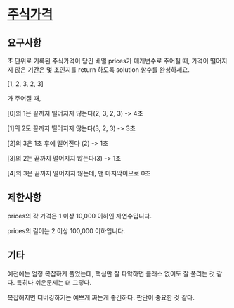 # [주식가격](https://programmers.co.kr/learn/courses/30/lessons/42584)

## 요구사항

초 단위로 기록된 주식가격이 담긴 배열 prices가 매개변수로 주어질 때, 가격이 떨어지지 않은 기간은 몇 초인지를 return 하도록 solution 함수를 완성하세요.

[1, 2, 3, 2, 3]

가 주어질 때,

[0]의 1은 끝까지 떨어지지 않는다(2, 3, 2, 3) -> 4초

[1]의 2도 끝까지 떨어지지 않는다(3, 2, 3) -> 3초

[2]의 3은 1초 후에 떨어진다 (2) -> 1초

[3]의 2는 끝까지 떨어지지 않는다(3) -> 1초

[4]의 3은 끝까지 떨어지지 않는데, 맨 마지막이므로 0초

## 제한사항

prices의 각 가격은 1 이상 10,000 이하인 자연수입니다.

prices의 길이는 2 이상 100,000 이하입니다.

## 기타

예전에는 엄청 복잡하게 풀었는데, 핵심만 잘 파악하면 클래스 없이도 잘 풀리는 것 같다. 특히나 쉬운문제는 더 그렇다.

복잡해지면 디버깅하기는 예쁘게 짜는게 좋긴하다. 판단이 중요한 것 같다.
